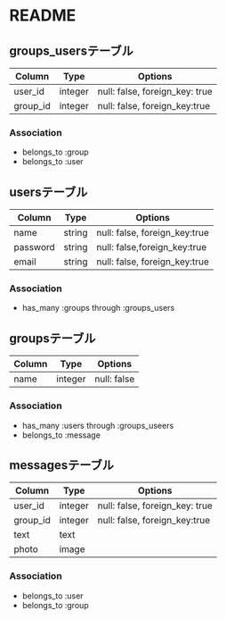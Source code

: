 # README

## groups_usersテーブル

|Column|Type|Options|
|------|----|-------|
|user_id|integer|null: false, foreign_key: true|
|group_id|integer|null: false, foreign_key:true|

### Association
- belongs_to :group
- belongs_to :user


## usersテーブル

|Column|Type|Options|
|------|----|-------|
|name|string|null: false, foreign_key:true|
|password|string|null: false,foreign_key:true|
|email|string|null: false, foreign_key:true|

### Association
- has_many :groups through :groups_users


## groupsテーブル

|Column|Type|Options|
|------|----|-------|
|name|integer|null: false|

### Association
- has_many :users through :groups_useers
- belongs_to :message 

## messagesテーブル

|Column|Type|Options|
|------|----|-------|
|user_id|integer|null: false, foreign_key: true|
|group_id|integer|null: false, foreign_key:true|
|text|text||
|photo|image||

### Association
- belongs_to :user
- belongs_to :group

